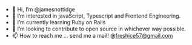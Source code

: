 - 👋 Hi, I’m @jamesnottidge
- 👀 I’m interested in javaScript, Typescript  and Frontend Engineering.
- 🌱 I’m currently learning Ruby on Rails 
- 💞️ I’m looking to contribute to open source in whichever way possible. 
- 📫 How to reach me ... send me a mail! @freshice57@gmail.com

<!---
jamesnottidge/jamesnottidge is a ✨ special ✨ repository because its `README.md` (this file) appears on your GitHub profile.
You can click the Preview link to take a look at your changes.
--->
